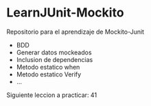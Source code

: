 # LearnJUnit-Mockito

Repositorio para el aprendizaje de Mockito-Junit

- BDD
- Generar datos mockeados
- Inclusion de dependencias
- Metodo estatico when
- Metodo estatico Verify
- ...

Siguiente leccion a practicar: 41